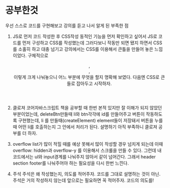 # 공부한것

우선 스스로 코드를 구현해보고 강의를 듣고 나서 알게 된 부족한 점

1. JS로 먼저 코드 작성한 후 CSS작성
   동적인 기능을 먼저 확인하고 싶어서 JS로 코드를 먼저 구성하고 CSS를 작성했는데
   그러다보니 작동만 되면 됐지 하면서 CSS를 소홀히 하고 대충 넘기고
   강의에서는 CSS를 이용해서 큰틀을 만들어 놓은 느낌이었다.
   구체적으로 <header>, <section>, <footer>
   이렇게 크게 나눠놓으니 어느 부분에 무엇을 할지 명확해 보였다.
   다음엔 CSS로 큰들로 잡아두고 시작하자.

2. 클로져
   코어자바스크립트 책을 공부할 때 한번 본적 있지만 잘 이해가 되지 않았던 부분이었는데, deleteBtn만들때 li와 btn각각에 id를 만들어주고 버튼이 작동하도록 구현했는데,
   li 를 만들때(createElement) element들이 저장돼서
   버튼을 누를때 어떤 li를 호출하는지 그 안에서 처리가 된다.
   설명하기 아직 부족하니 클로져 공부를 더 하자.

3. overflow
   list가 많이 적힐 때를 예상 못해서 많이 작성할 경우 넘치게 되는데 이때 overflow: hidden과 overflow-y 를 이용해서 스크롤을 만들 수 있다.
   그런데 내 코드에서는 ul와 input경계를 나눠주지 않아서
   같이 넘어간다.
   그래서 header section footer를 나눠주어야 하는 필요성을 다시 한번 느낀다.

4. 주석
   주석은 왜 작성했는지, 의도를 적어주자. 코드를 그대로 설명하는 것이 아닌.
   주석은 거의 작성하지 않는데 앞으로는 필요하면 꼭 적어주자. 코드의 의도를!
